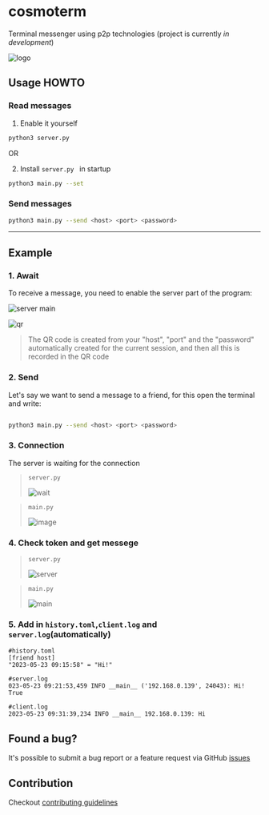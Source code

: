 # cosmoterm

Terminal messenger using p2p technologies
(project is currently *in development*)

![logo](https://github.com/IvanIsak2000/cosmoterm/assets/79650307/44c94073-9c72-4edc-93a1-9e6308b72da0)





## Usage HOWTO

### Read messages

1. Enable it yourself

```bash
python3 server.py
```
OR

2. Install `server.py ` in startup

```bash
python3 main.py --set
```

### Send messages
```bash
python3 main.py --send <host> <port> <password>
```

<hr>

## Example

### 1. Await
To receive a message, you need to enable the server part of the program:

![server main ](https://github.com/IvanIsak2000/cosmoterm/assets/79650307/03c5d54d-1097-4362-b56f-8de109120109)

![qr](https://github.com/IvanIsak2000/cosmoterm/assets/79650307/97a3a61c-0e94-49c5-ab60-47da06174c40)



>The QR code is created from your "host", "port" and the "password" automatically created for the current session, and then all this is recorded in the QR code



### 2. Send

Let's say we want to send a message to a friend, for this open the terminal and write:
```bash 

python3 main.py --send <host> <port> <password>

```

### 3. Connection

The server is waiting for the connection

>`server.py`
>
>![wait](https://github.com/IvanIsak2000/cosmoterm/assets/79650307/effd7a5d-1411-464b-a055-b732226c2a5d)

>`main.py` 
>
>![image](https://github.com/IvanIsak2000/cosmoterm/assets/79650307/aed473c8-d8bd-431b-b634-0c7ea8a582fa)



### 4. Check token and get messege

>`server.py`
>
>![server](https://github.com/IvanIsak2000/cosmoterm/assets/79650307/ca459917-67c2-448f-8d9c-e8bf0bc35290)


>`main.py`
>
>![main](https://github.com/IvanIsak2000/cosmoterm/assets/79650307/5b03a0ed-2803-4316-9754-157c20efca86)


### 5. Add in `history.toml`,`client.log` and `server.log`(automatically)
       
```
#history.toml
[friend host]
"2023-05-23 09:15:58" = "Hi!"     
 ```
 
 ```
 #server.log
 023-05-23 09:21:53,459 INFO __main__ ('192.168.0.139', 24043): Hi! True
 
 ```
 
 ```
 #client.log
 2023-05-23 09:31:39,234 INFO __main__ 192.168.0.139: Hi
 
 ```
 
       


## Found a bug?

It's possible to submit a bug report or a feature request via GitHub [issues](https://github.com/IvanIsak2000/cosmoterm/issues/new)

## Contribution

Checkout [contributing guidelines](docs/CONTRIBUTING.md)





